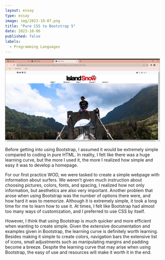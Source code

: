 ```yaml
---
layout: essay
type: essay
image: img/2023-10-07.png
title: "Pure CSS to Bootstrap 5"
date: 2023-10-06
published: false
labels:
  - Programming Languages 
---
```


<img class="img-fluid" src="../img/2023-10-07.png">
<p>
	Before getting into using Bootstrap, I assumed it would be extremely simple compared to coding in pure HTML. In reality, I felt like there was a huge learning curve, but the more I used it, the more I realized how simple and easy it was to develop a homepage.

</p>
<p>
	For our first practice WOD, we were tasked to create a simple webpage with information about surfers. We weren’t given much instruction about choosing pictures, colors, fonts, and spacing, I realized how not only information, but aesthetics are also very important. Another problem that arose when using Bootstrap was the number of options there were, and how hard it was to memorize. Although it is extremely simple, it took a long time for me to learn how to use it. At times, I felt like Bootstrap had almost too many ways of customization, and I preferred to use CSS by itself. 
</p>
	
<p>
	However, I think that using Bootstrap is much quicker and more efficient when wanting to create simple. Given the extensive documentation and examples given in Bootstrap, the learning curve is definitely worth learning. Besides making it simple to create colors, navigation bars the extensive list of icons, small adjustments such as manipulating margins and padding become a breeze. Despite the learning curve that may arise when using Bootstrap, the easy of use and resources will make it worth it in the end. 

</p>
	
